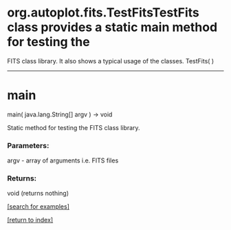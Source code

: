 # org.autoplot.fits.TestFitsTestFits class provides a static main method for testing the
  FITS class library.  It also shows a typical usage of the
  classes.
TestFits( )


***
<a name="main"></a>
# main
main( java.lang.String[] argv ) &rarr; void

Static method for testing the FITS class library.

### Parameters:
argv - array of arguments i.e.  FITS files

### Returns:
void (returns nothing)


<a href="https://github.com/autoplot/dev/search?q=main&unscoped_q=main">[search for examples]</a>

<a href="https://github.com/autoplot/documentation/blob/master/javadoc/index-all.md">[return to index]</a>

